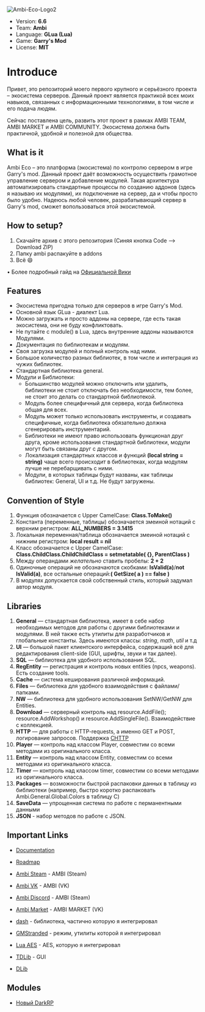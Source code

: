 ![Ambi-Eco-Logo2](https://i.ibb.co/rchGfb6/ambi-eco-logo2.png)

* Version: __6.6__
* Team: __Ambi__
* Language: __GLua (Lua)__
* Game: __Garry's Mod__
* License: __MIT__

# Introduce

Привет, это репозиторий моего первого крупного и серьёзного проекта – экосистема серверов.
Данный проект является практикой всех моих навыков, связанных с информационными технологиями, в том числе и его подача людям. 

Сейчас поставлена цель, развить этот проект в рамках AMBI TEAM, AMBI MARKET и AMBI COMMUNITY. Экосистема должна быть практичной, удобной и полезной для общества.

## What is it

Ambi Eco – это платформа (экосистема) по контролю сервером в игре Garry's mod. Данный проект даёт возможность осуществить грамотное управление сервером и добавление модулей. Такая архитектура автоматизировать стандартные процессы по созданию аддонов (здесь я называю их модулями), их подключение на сервер, да и чтобы просто было удобно. Надеюсь любой человек, разрабатывающий сервер в Garry's mod, сможет вопользоваться этой экосистемой.

## How to setup?

  1. Скачайте архив с этого репозитория (Синяя кнопка Code --> Download ZIP)
  2. Папку ambi распакуйте в addons
  3. Всё 😄

• Более подробный гайд на [Официальной Вики](https://titanovskyteam.gitbook.io/ambi-eco/information/setup)

## Features

*   Экосистема пригодна только для серверов в игре Garry's Mod.
*   Основной язык GLua - диалект Lua.
*   Можно загружать и просто аддоны на сервере, где есть такая экосистема, они не буду конфликтовать.
*   Не путайте с module() в Lua, здесь внутренние аддоны называются Модулями.
*   Документация по библиотекам и модулям.
*   Своя загрузка модулей и полный контроль над ними.
*   Большое количество разных библиотек, в том числе и интеграция из чужих библиотек.
*   Стандартная библиотека general.
*   Модули и Библиотеки:
    * Большинство модулей можно отключить или удалить, библиотеки не стоит отключать без необходимости, тем более, не стоит это делать со стандартной библиотекой. 
    * Модуль более специфичный для сервера, когда библиотека общая для всех. 
    * Модуль может только использовать инструменты, и создавать специфичные, когда библиотека обязательно должна сгенерировать инструментарий.
    * Библиотеки не имеют право использовать функционал друг друга, кроме использования стандартной библиотеки, модули могут быть связаны друг с другом.
    * Локализация стандартных классов и функций **(local string = string)** чаще всего происходит в библиотеках, когда модулям лучше не перебарщивать с ними.
    * Модули, в которых таблицы будут названы, как таблицы библиотек: General, UI и т.д. Не будут загружены.

## Convention of Style

  1. Функция обозначается с Upper CamelCase: __Class.ToMake()__
  2. Константа (переменные, таблицы) обозначается змеиной нотаций с верхним регистром: __ALL_NUMBERS = 3.1415__
  3. Локальная переменная/таблица обозначается змеиной нотаций с нижним регистром: __local result = nil__
  4. Класс обозначается с Upper CamelCase: __Class.ChildClass.ChildChildClass = setmetatable( {}, ParentClass )__
  5. Между операндами _желательно_ ставить пробелы: __2 + 2__
  6. Одиночные операций не обозначаются скобками: __IsValid(a)__/__not IsValid(a)__, все остальные операций:__( GetSize( a ) == false )__
  7. В модулях допускается свой собственный стиль, который задумал автор модуля.

## Libraries

  1. **General** — стандартная библиотека, имеет в себе набор необходимых методов для работы с другими библиотеками и модулями. В ней также есть утилиты для разработчиков и глобальные константы.  Здесь имеются классы: _string_, _math_, _util_ и т.д
  2. **UI** — большой пакет клиентского интерфейса, содержащий всё для редактирования client-side (GUI, шрифты, звуки и так далее).
  3. **SQL** — библиотека для удобного использования SQL.
  4. **RegEntity** — регистрация и контроль новых entities (npcs, weapons). Есть создание tools.
  5. **Cache** — система кеширования различной информаций.
  6. **Files** — библиотека для удобного взаимодействия с файлами/папками.
  7. **NW** — библиотека для удобного использования SetNW/GetNW для Entities.
  8. **Download** — серверный контроль над resource.AddFile(); resource.AddWorkshop() и resource.AddSingleFile(). Взаимодействие с коллекцией.
  9. **HTTP** — для работы с HTTP-requests, а именно GET и POST, логирование запросов. Поддержка [CHTTP](https://github.com/timschumi/gmod-chttp)
  10. **Player** — контроль над классом Player, совместим со всеми методами из оригинального класса.
  11. **Entity** — контроль над классом Entity, совместим со всеми методами из оригинального класса.
  12. **Timer** — контроль над классом timer, совместим со всеми методами из оригинального класса.
  13. **Packages** — возможности быстрой распаковки данных в таблицу из библиотеки (например, быстро коротко распаковать Ambi.General.Global.Colors в таблицу C)
  14. **SaveData** — упрощенная система по работе с перманентными данными
  15. **JSON** - набор методов по работе с JSON. 

## Important Links
 * [Documentation](https://titanovskyteam.gitbook.io/ambi-eco)
 * [Roadmap](https://trello.com/b/lIXpnz0s/ambi-eco-roadmap)
 * [Ambi Steam](https://steamcommunity.com/groups/ambiteam) - AMBI (Steam)
 * [Ambi VK](https://vk.com/ambi_team) - AMBI (VK)
 * [Ambi Discord](https://discord.com/invite/jQHvsHX9eV) - AMBI (Steam)
 * [Ambi Market](https://vk.com/ambi_market) - AMBI MARKET (VK)

 * [dash](https://github.com/SuperiorServers/dash) - библиотека, частично которую я интегрировал
 * [GMStranded](https://github.com/Odic-Force/GMStranded) - режим, утилиты которой я интегрировал
 * [Lua AES](https://github.com/idiomic/Lua_AES/tree/d25c2c191a3b54afe9fc8b85cd0123a2bcfb2494) - AES, которую я интегрировал
 * [TDLib](https://github.com/Threebow/tdlib) - GUI
 * [DLib](https://gitlab.com/DBotThePony/DLib/-/tree/master/)

## Modules
 * [Новый DarkRP](https://github.com/Titanovsky/AE-DarkRP)
